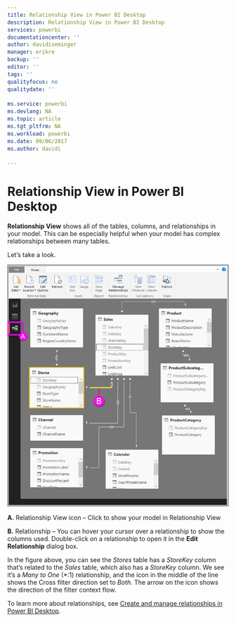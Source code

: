```yaml
---
title: Relationship View in Power BI Desktop
description: Relationship View in Power BI Desktop
services: powerbi
documentationcenter: ''
author: davidiseminger
manager: erikre
backup: ''
editor: ''
tags: ''
qualityfocus: no
qualitydate: ''

ms.service: powerbi
ms.devlang: NA
ms.topic: article
ms.tgt_pltfrm: NA
ms.workload: powerbi
ms.date: 09/06/2017
ms.author: davidi

---
```

# Relationship View in Power BI Desktop
**Relationship View** shows all of the tables, columns, and relationships in your model. This can be especially helpful when your model has complex relationships between many tables.

Let’s take a look.

![](media/desktop-relationship-view/relationshipview_fullscreen.png)

**A.**  Relationship View icon – Click to show your model in Relationship View

**B.** Relationship – You can hover your cursor over a relationship to show the columns used. Double-click on a relationship to open it in the **Edit Relationship** dialog box. 

In the figure above, you can see the *Stores* table has a *StoreKey* column that’s related to the *Sales* table, which also has a *StoreKey* column. We see it’s a *Many to One* (\*:1) relationship, and the icon in the middle of the line shows the Cross filter direction set to *Both*. The arrow on the icon shows the direction of the filter context flow.

To learn more about relationships, see [Create and manage relationships in Power BI Desktop](desktop-create-and-manage-relationships.md).

